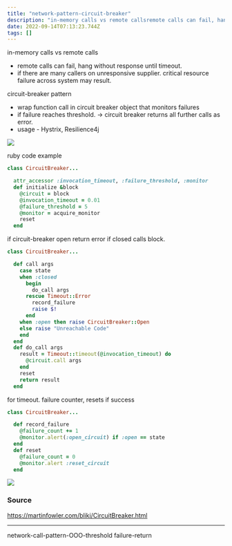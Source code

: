```yaml
---
title: "network-pattern-circuit-breaker"
description: "in-memory calls vs remote callsremote calls can fail, hang without response until timeout. if there are many callers on unresponsive supplier. critica"
date: 2022-09-14T07:13:23.744Z
tags: []
---
```

in-memory calls vs remote calls
- remote calls can fail, hang without response until timeout. 
- if there are many callers on unresponsive supplier. critical resource failure across system may result. 

circuit-breaker pattern
- wrap function call in circuit breaker object that monitors failures
- if failure reaches threshold. -> circuit breaker returns all further calls as error. 
- usage - Hystrix, Resilience4j

![](/velogimages/f4438eb8-956d-4d3f-bd41-33dd669ac302-image.png)


ruby code example
```ruby
class CircuitBreaker...

  attr_accessor :invocation_timeout, :failure_threshold, :monitor
  def initialize &block
    @circuit = block
    @invocation_timeout = 0.01
    @failure_threshold = 5
    @monitor = acquire_monitor
    reset
  end
```

if circuit-breaker open return error
if closed calls block. 
```ruby
class CircuitBreaker...

  def call args
    case state
    when :closed
      begin
        do_call args
      rescue Timeout::Error
        record_failure
        raise $!
      end
    when :open then raise CircuitBreaker::Open
    else raise "Unreachable Code"
    end
  end
  def do_call args
    result = Timeout::timeout(@invocation_timeout) do
      @circuit.call args
    end
    reset
    return result
  end
```

for timeout. failure counter, resets if success
```ruby
class CircuitBreaker...

  def record_failure
    @failure_count += 1
    @monitor.alert(:open_circuit) if :open == state
  end
  def reset
    @failure_count = 0
    @monitor.alert :reset_circuit
  end
```

![](/velogimages/b470e1a1-84b2-452e-83df-96acc0364045-image.png)

### Source
https://martinfowler.com/bliki/CircuitBreaker.html

---
network-call-pattern-OOO-threshold failure-return
